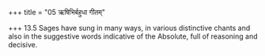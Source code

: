 +++
title = "05 ऋषिभिर्बहुधा गीतम्"

+++
13.5 Sages have sung in many ways, in various distinctive chants and
also in the suggestive words indicative of the Absolute, full of
reasoning and decisive.
